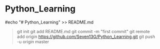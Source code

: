 # Python_Learning
#echo "# Python_Learning" >> README.md
>git init
>git add README.md
>git commit -m "first commit"
>git remote add origin https://github.com/Seven13G/Python_Learning.git
>git push -u origin master
